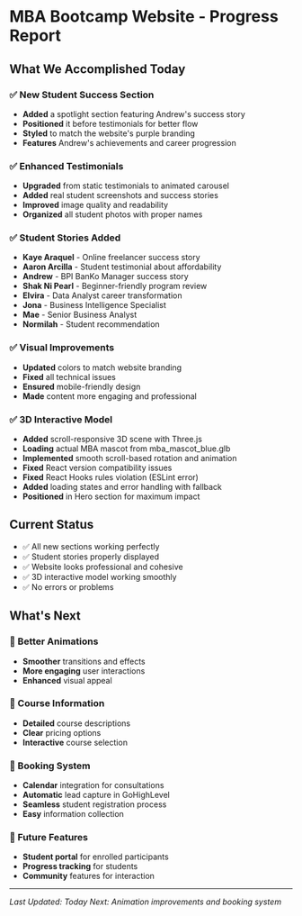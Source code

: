 # MBA Bootcamp Website - Progress Report

## What We Accomplished Today

### ✅ New Student Success Section
- **Added** a spotlight section featuring Andrew's success story
- **Positioned** it before testimonials for better flow
- **Styled** to match the website's purple branding
- **Features** Andrew's achievements and career progression

### ✅ Enhanced Testimonials
- **Upgraded** from static testimonials to animated carousel
- **Added** real student screenshots and success stories
- **Improved** image quality and readability
- **Organized** all student photos with proper names

### ✅ Student Stories Added
- **Kaye Araquel** - Online freelancer success story
- **Aaron Arcilla** - Student testimonial about affordability
- **Andrew** - BPI BanKo Manager success story
- **Shak Ni Pearl** - Beginner-friendly program review
- **Elvira** - Data Analyst career transformation
- **Jona** - Business Intelligence Specialist
- **Mae** - Senior Business Analyst
- **Normilah** - Student recommendation

### ✅ Visual Improvements
- **Updated** colors to match website branding
- **Fixed** all technical issues
- **Ensured** mobile-friendly design
- **Made** content more engaging and professional

### ✅ 3D Interactive Model
- **Added** scroll-responsive 3D scene with Three.js
- **Loading** actual MBA mascot from mba_mascot_blue.glb
- **Implemented** smooth scroll-based rotation and animation
- **Fixed** React version compatibility issues
- **Fixed** React Hooks rules violation (ESLint error)
- **Added** loading states and error handling with fallback
- **Positioned** in Hero section for maximum impact

## Current Status
- ✅ All new sections working perfectly
- ✅ Student stories properly displayed
- ✅ Website looks professional and cohesive
- ✅ 3D interactive model working smoothly
- ✅ No errors or problems

## What's Next

### 🎯 Better Animations
- **Smoother** transitions and effects
- **More engaging** user interactions
- **Enhanced** visual appeal

### 🎯 Course Information
- **Detailed** course descriptions
- **Clear** pricing options
- **Interactive** course selection

### 🎯 Booking System
- **Calendar** integration for consultations
- **Automatic** lead capture in GoHighLevel
- **Seamless** student registration process
- **Easy** information collection

### 🎯 Future Features
- **Student portal** for enrolled participants
- **Progress tracking** for students
- **Community** features for interaction

---
*Last Updated: Today*
*Next: Animation improvements and booking system*
